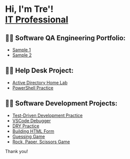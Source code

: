 <h1>Hi, I'm Tre'! <br/><a href="https://github.com/trebman95">IT Professional</a> </h1>

<h2>👨‍💻 Software QA Engineering Portfolio:</h2>

  - [Sample 1](https://github.com/trebman95/ActiveDirectoryLab)
  - [Sample 2](https://github.com/trebman95/PowerShellPractice)

    
<h2>👨‍💻 Help Desk Project:</h2>

  - [Active Directory Home Lab](https://github.com/trebman95/ActiveDirectoryLab)
  - [PowerShell Practice](https://github.com/trebman95/PowerShellPractice)


 <h2>👨‍💻 Software Development Projects:</h2>
  
  - [Test-Driven Development Practice](https://github.com/trebman95/TDD-Style-Project/tree/part-time)
  - [VSCode Debugger](https://github.com/trebman95/VSCODE-Debug)
  - [DRY Practice](https://github.com/trebman95/DRY-practice)
  - [Building HTML Form](https://github.com/trebman95/building-html-forms)
  - [Guessing Game](https://github.com/trebman95/guessing-game-project)
  - [Rock, Paper, Scissors Game](https://github.com/trebman95/Rock-Paper-Scissors)

Thank you!

<!--
**trebman95/trebman95** is a ✨ _special_ ✨ repository because its `README.md` (this file) appears on your GitHub profile.
-->
